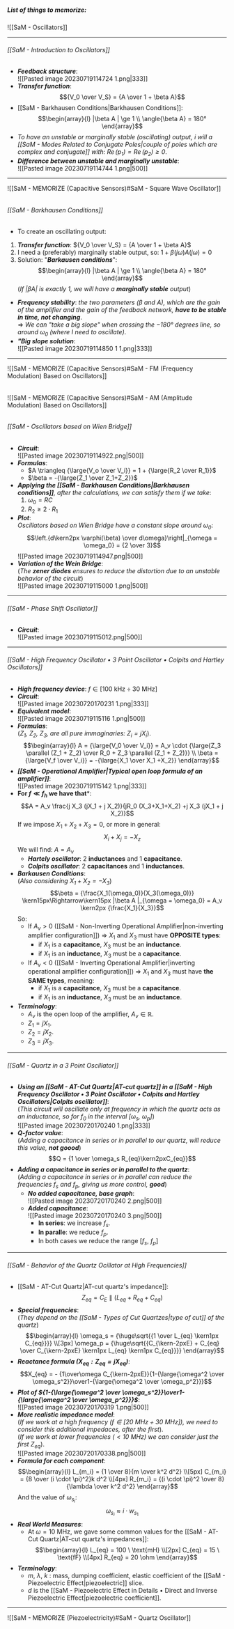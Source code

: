 ##### List of things to memorize:
![[SaM - Oscillators]]

---
###### [[SaM - Introduction to Oscillators]]
- ***Feedback structure***:<br>![[Pasted image 20230719114724 1.png|333]]
- ***Transfer function***:$${V_0 \over V_S} = {A \over 1 + \beta A}$$
- [[SaM - Barkhausen Conditions|Barkhausen Conditions]]:$$\begin{array}{l} |\beta A | \ge 1 \\ \angle{\beta A} = 180° \end{array}$$
- _To have an unstable or marginally stable (oscillating) output, i will  a [[SaM - Modes Related to Conjugate Poles|couple of poles which are complex and conjugate]] with: $\operatorname{Re}{(p_1)} = \operatorname{Re}{(p_2)} \ge 0$_.
- ***Difference between unstable and marginally unstable***:<br>![[Pasted image 20230719114744 1.png|500]]

---
![[SaM - MEMORIZE (Capacitive Sensors)#SaM - Square Wave Oscillator]]
######
###### [[SaM - Barkhausen Conditions]]
- To create an oscillating output:
1. ***Transfer function***: ${V_0 \over V_S} = {A \over 1 + \beta A}$
2. I need a (preferably) marginally stable output, so: $1 + \beta(j\omega)A(j\omega) = 0$
3. Solution: "***Barkausen conditions***":$$\begin{array}{l} |\beta A | \ge 1 \\ \angle{\beta A} = 180° \end{array}$$(_If $|\beta A|$ is exactly $1$, we will have a **marginally stable** output_)
- ***Frequency stability***: _the two parameters ($\beta$ and $A$), which are the gain of the amplifier and the gain of the feedback network, **have to be stable in time, not changing**_.<br>⇒ _We can "take a big slope" when crossing the $-180°$ degrees line, so around $\omega_0$ (where I need to oscillate)_.
- ***"Big slope solution***:<br>![[Pasted image 20230719114850 1 1.png|333]]

---
![[SaM - MEMORIZE (Capacitive Sensors)#SaM - FM (Frequency Modulation) Based on Oscillators]]
######
![[SaM - MEMORIZE (Capacitive Sensors)#SaM - AM (Amplitude Modulation) Based on Oscillators]]
######
###### [[SaM - Oscillators based on Wien Bridge]]
- ***Circuit***:<br>![[Pasted image 20230719114922.png|500]]
- ***Formulas***:
	- $A \triangleq {\large{V_o \over V_i}} = 1 + {\large{R_2 \over R_1}}$
	- $\beta = -{\large{Z_1 \over Z_1+Z_2}}$
- _**Applying the [[SaM - Barkhausen Conditions|Barkhausen conditions]]**, after the calculations, we can satisfy them if we take_:
	1. $\omega_0 = RC$
	2. $R_2 \ge 2 \cdot R_1$
- ***Plot***:<br>*Oscillators based on Wien Bridge have a constant slope around $\omega_0$*:$$\left.{d\kern2px \varphi(\beta) \over d\omega}\right|_{\omega = \omega_0} = {2 \over 3}$$![[Pasted image 20230719114947.png|500]]
- ***Variation of the Wein Bridge***:<br>(_The **zener diodes** ensures to reduce the distortion due to an unstable behavior of the circuit_)<br>![[Pasted image 20230719115000 1.png|500]]

---
###### [[SaM - Phase Shift Oscillator]]
- ***Circuit***:<br>![[Pasted image 20230719115012.png|500]]

---
###### [[SaM - High Frequency Oscillator • 3 Point Oscillator • Colpits and Hartley Oscillators]]
- ***High frequency device***: $f \in \left[100 \ \text{kHz} \div 30 \ \text{MHz} \right]$
- ***Circuit***:<br>![[Pasted image 20230720170231 1.png|333]]
- ***Equivalent model***:<br>![[Pasted image 20230719115116 1.png|500]]
- ***Formulas***:<br>(_$Z_1$, $Z_2$, $Z_3$, are all pure immaginaries: $Z_i = jX_i$_).$$\begin{array}{l}  A = {\large{V_0 \over V_i}} = A_v \cdot {\large{Z_3 \parallel (Z_1 + Z_2) \over R_0 + Z_3 \parallel (Z_1 + Z_2)}} \\ \beta = {\large{V_f \over V_i}} = -{\large{X_1 \over X_1 +X_2}}  \end{array}$$
- ***[[SaM - Operational Amplifier|Typical open loop formula of an amplifier]]***:<br>![[Pasted image 20230719115142 1.png|333]]
- **For $f \ll f_h$ we have that***:$$A = A_v \frac{j X_3 (jX_1 + j X_2)}{jR_0 (X_3+X_1+X_2) +j X_3 (jX_1 + j X_2)}$$If we impose $X_1 + X_2 + X_3 = 0$, or more in general:$$X_i + X_j = -X_z$$We will find: $A = A_v$
	- ***Hartely oscillator***: $2$ **inductances** and $1$ **capacitance**.
	- ***Colpits oscillator***: $2$ **capacitances** and $1$ **inductances**.
- ***Barkausen Conditions***: <br>(*Also considering $X_1+X_2 = -X_3$*)<br>$$\beta = {\frac{X_1(\omega_0)}{X_3(\omega_0)}} \kern15px\Rightarrow\kern15px |\beta A |_{\omega = \omega_0} = A_v \kern2px {\frac{X_1}{X_3}}$$So:
	- If $A_v \gt 0$ ([[SaM - Non-Inverting Operational Amplifier|non-inverting amplifier configuration]]) ⇒ $X_1$ and $X_3$ must have **OPPOSITE types**:
		- if $X_1$ is a **capacitance**, $X_3$ must be an **inductance**.
		- if $X_1$ is an **inductance**, $X_3$ must be a **capacitance**.
	- If $A_v \lt 0$ ([[SaM - Inverting Operational Amplifier|inverting operational amplifier configuration]]) ⇒ $X_1$ and $X_3$ must have **the SAME types**, meaning:
		- if $X_1$ is a **capacitance**, $X_3$ must be a **capacitance**.
		- if $X_1$ is an **inductance**, $X_3$ must be an **inductance**.
- ***Terminology***:
	- $A_v$ is the open loop of the amplifier, $A_v \in \mathbb{R}$.
	- $Z_1 = jX_1$.
	- $Z_2 = jX_2$.
	- $Z_3 = jX_3$.

---
###### [[SaM - Quartz in a 3 Point Oscillator]]
- ***Using an [[SaM - AT-Cut Quartz|AT-cut quartz]] in a [[SaM - High Frequency Oscillator • 3 Point Oscillator • Colpits and Hartley Oscillators|Colpits oscillator]]***:<br>(_This circuit will oscillate only at frequency in which the quartz acts as an inductance, so for $f_0$ in the interval $[\omega_s ,\ \omega_p]$_)<br>![[Pasted image 20230720170240 1.png|333]]
- ***$Q$-factor value***:<br>(_Adding a capacitance in series or in parallel to our quartz, will reduce this value, **not goood**_)$$Q = {1 \over \omega_s R_{eq}\kern2pxC_{eq}}$$
- ***Adding a capacitance in series or in parallel to the quartz***:<br>(_Adding a capacitance in series or in parallel can reduce the frequencies $f_s$ and $f_p$, giving us more control, **good**_)
	- ***No added capacitance, base graph***:<br>![[Pasted image 20230720170240 2.png|500]]
	- ***Added capacitance***:<br>![[Pasted image 20230720170240 3.png|500]]
		- **In series**: we increase $f_s$.
		- **In paralle**: we reduce $f_p$.
		- In both cases we reduce the range $[f_s,\ f_p]$

---
###### [[SaM - Behavior of the Quartz Ocillator at High Frequencies]]
- [[SaM - AT-Cut Quartz|AT-cut quartz's impedance]]:$$Z_{eq} = C_E \parallel (L_{eq} + R_{eq} + C_{eq})$$
- ***Special frequencies***:<br>(_They depend on the [[SaM - Types of Cut Quartzes|type of cut]] of the quartz_)$$\begin{array}{l} \omega_s = {\huge\sqrt{{1 \over L_{eq} \kern1px C_{eq}}}}  \\[3px] \omega_p = {\huge\sqrt{{C_{\kern-2pxE} + C_{eq} \over C_{\kern-2pxE} \kern1px L_{eq} \kern1px C_{eq}}}}    \end{array}$$
- ***Reactance formula $\left(X_{eq} : Z_{eq} = jX_{eq}\right)$***:$$X_{eq} = - {1\over\omega C_{\kern-2pxE}}{1-{\large{\omega^2 \over \omega_s^2}}\over1-{\large{\omega^2 \over \omega_p^2}}}$$
- ***Plot of ${1-{\large{\omega^2 \over \omega_s^2}}\over1-{\large{\omega^2 \over \omega_p^2}}}$***:<br>![[Pasted image 20230720170319 1.png|500]]
- ***More realistic impedance model***:<br>(_If we work at a high frequency $(f \in [20 \ \text{MHz} \div 30 \ \text{MHz}])$, we need to consider this additional impedaces, after the first_).<br>(_If we work at lower frequencies $(\lt 10 \ \text{MHz})$ we can consider just the first $Z_{eq}$_).<br>![[Pasted image 20230720170338.png|500]]
- ***Formula for each component***:$$\begin{array}{l}   L_{m_i} = {1 \over 8}{m \over k^2 d^2}  \\[5px]  C_{m_i} = {8 \over (i \cdot \pi)^2}k d^2  \\[4px]  R_{m_i} = {(i \cdot \pi)^2 \over 8}{\lambda \over k^2 d^2} \end{array}$$And the value of $\omega_{s_i}$:$$\omega_{s_i} \approx i \cdot w_{s_1}$$
- ***Real World Measures***:
	- At $\omega = 10 \ \text{MHz}$, we gave some common values for the [[SaM - AT-Cut Quartz|AT-cut quartz's impedances]]:$$\begin{array}{l}   L_{eq} = 100 \ \text{mH}  \\[2px]  C_{eq} = 15 \ \text{fF}  \\[4px]  R_{eq} = 20 \ohm \end{array}$$
-  ***Terminology***:
	- $m,\ \lambda,\ k$ : mass, dumping coefficient, elastic coefficient of the [[SaM - Piezoelectric Effect|piezoelectric]] slice.
	- $d$ is the [[SaM - Piezoelectric Effect in Details • Direct and Inverse Piezoelectric Effect|piezoelectric coefficient]].

---
![[SaM - MEMORIZE (Piezoelectricity)#SaM - Quartz Oscillator]]
###### 
